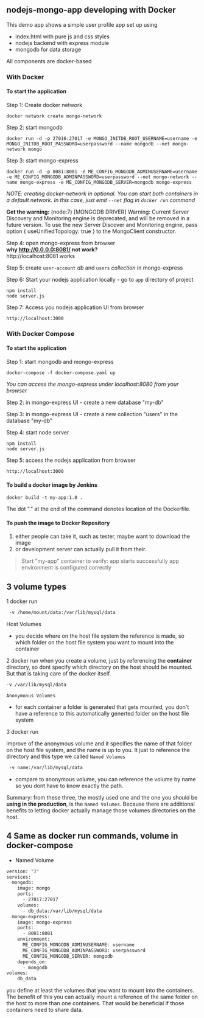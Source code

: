 ## nodejs-mongo-app developing with Docker

This demo app shows a simple user profile app set up using

- index.html with pure js and css styles
- nodejs backend with express module
- mongodb for data storage

All components are docker-based

### With Docker

#### To start the application

Step 1: Create docker network

    docker network create mongo-network

Step 2: start mongodb

    docker run -d -p 27016:27017 -e MONGO_INITDB_ROOT_USERNAME=username -e MONGO_INITDB_ROOT_PASSWORD=userpassword --name mongodb --net mongo-network mongo

Step 3: start mongo-express

    docker run -d -p 8081:8081 -e ME_CONFIG_MONGODB_ADMINUSERNAME=username -e ME_CONFIG_MONGODB_ADMINPASSWORD=userpassword --net mongo-network --name mongo-express -e ME_CONFIG_MONGODB_SERVER=mongodb mongo-express

_NOTE: creating docker-network in optional. You can start both containers in a default network. In this case, just emit `--net` flag in `docker run` command_

**Get the warning:** (node:7) [MONGODB DRIVER] Warning: Current Server Discovery and Monitoring engine is deprecated, and will be removed in a future version. To use the new Server Discover and Monitoring engine, pass option { useUnifiedTopology: true } to the MongoClient constructor.

Step 4: open mongo-express from browser<br>
**why http://0.0.0.0:8081/ not work?**<br>
http://localhost:8081 works

Step 5: create `user-account` _db_ and `users` _collection_ in mongo-express

Step 6: Start your nodejs application locally - go to `app` directory of project

    npm install
    node server.js

Step 7: Access you nodejs application UI from browser

    http://localhost:3000

### With Docker Compose

#### To start the application

Step 1: start mongodb and mongo-express

    docker-compose -f docker-compose.yaml up

_You can access the mongo-express under localhost:8080 from your browser_

Step 2: in mongo-express UI - create a new database "my-db"

Step 3: in mongo-express UI - create a new collection "users" in the database "my-db"

Step 4: start node server

    npm install
    node server.js

Step 5: access the nodejs application from browser

    http://localhost:3000

#### To build a docker image by Jenkins

    docker build -t my-app:1.0 .

The dot "." at the end of the command denotes location of the Dockerfile.

#### To push the image to Docker Repository

1. either people can take it, such as tester, maybe want to download the image
2. or development server can actually pull it from their.

> Start "my-app" container to verify:
> app starts successfully
> app environment is configured correctly

## 3 volume types

1 docker run

```bash
 -v /home/mount/data:/var/lib/mysql/data
```

Host Volumes

- you decide where on the host file system the reference is made, so which folder on the host file system you want to mount into the container

2 docker run
when you create a volume, just by referencing the **container** directory, so dont specify which directory on the host should be mounted. But that is taking care of the docker itself.

```bash
-v /var/lib/mysql/data
```

`Anonymonus Volumes`

- for each container a folder is generated that gets mounted, you don't have a reference to this automatically generted folder on the host file system

3 docker run

improve of the anonymous volume and it specifies the name of that folder on the host file system, and the name is up to you. It just to reference the directory and this type we called `Named Volumes`

```bash
 -v name:/var/lib/mysql/data
```

- compare to anonymous volume, you can reference the volume by name so you dont have to know exactly the path.

Summary: from these three, the mostly used one and the one you should be **using in the production**, is the `Named Volumes`. Because there are additional benefits to letting docker actually manage those volumes directories on the host.

## 4 Same as docker run commands, volume in docker-compose

- Named Volume

```bash
version: "3"
services:
  mongodb:
    image: mongo
    ports:
      - 27017:27017
    volumes:
      - db_data:/var/lib/mysql/data
  mongo-express:
    image: mongo-express
    ports:
      - 8081:8081
    environment:
      ME_CONFIG_MONGODB_ADMINUSERNAME: username
      ME_CONFIG_MONGODB_ADMINPASSWORD: userpassword
      ME_CONFIG_MONGODB_SERVER: mongodb
    depends_on:
      - mongodb
volumes:
    db_data
```

you define at least the volumes that you want to mount into the containers. The benefit of this you can actually mount a reference of the same folder on the host to more than one containers. That would be beneficial if those containers need to share data.
